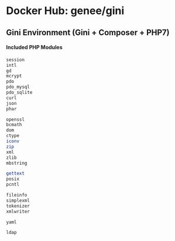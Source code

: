 Docker Hub: genee/gini
===========

## Gini Environment (Gini + Composer + PHP7)

#### Included PHP Modules
```bash
session
intl
gd
mcrypt
pdo
pdo_mysql
pdo_sqlite
curl
json
phar

openssl
bcmath
dom
ctype
iconv
zip
xml
zlib
mbstring

gettext
posix
pcntl

fileinfo
simplexml
tokenizer
xmlwriter

yaml

ldap
```
